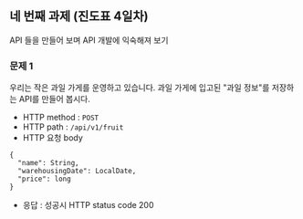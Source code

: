 ## 네 번째 과제 (진도표 4일차)
API 들을 만들어 보며 API 개발에 익숙해져 보기

### 문제 1
우리는 작은 과일 가게를 운영하고 있습니다. 과일 가게에 입고된 "과일 정보"를 저장하는 API를 만들어 봅시다.
- HTTP method : `POST`
- HTTP path : `/api/v1/fruit`
- HTTP 요청 body
```
{
  "name": String, 
  "warehousingDate": LocalDate,
  "price": long
}
```
- 응답 : 성공시 HTTP status code 200